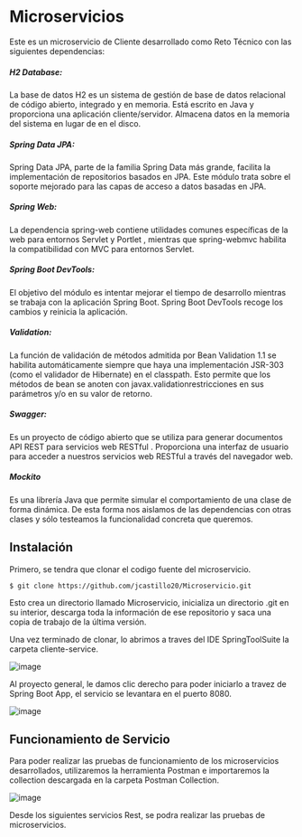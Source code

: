 # Microservicios 

Este es un microservicio de Cliente desarrollado como Reto Técnico con las siguientes dependencias:

##### H2 Database: 

La base de datos H2 es un sistema de gestión de base de datos relacional de código abierto, integrado y en memoria. Está escrito en Java y proporciona una aplicación cliente/servidor. Almacena datos en la memoria del sistema en lugar de en el disco.

##### Spring Data JPA:

Spring Data JPA, parte de la familia Spring Data más grande, facilita la implementación de repositorios basados ​​en JPA. Este módulo trata sobre el soporte mejorado para las capas de acceso a datos basadas en JPA. 

##### Spring Web:

La dependencia spring-web contiene utilidades comunes específicas de la web para entornos Servlet y Portlet , mientras que spring-webmvc habilita la compatibilidad con MVC para entornos Servlet.

##### Spring Boot DevTools:

El objetivo del módulo es intentar mejorar el tiempo de desarrollo mientras se trabaja con la aplicación Spring Boot. Spring Boot DevTools recoge los cambios y reinicia la aplicación.

##### Validation:

La función de validación de métodos admitida por Bean Validation 1.1 se habilita automáticamente siempre que haya una implementación JSR-303 (como el validador de Hibernate) en el classpath. Esto permite que los métodos de bean se anoten con javax.validationrestricciones en sus parámetros y/o en su valor de retorno.

##### Swagger:

Es un proyecto de código abierto que se utiliza para generar documentos API REST para servicios web RESTful . Proporciona una interfaz de usuario para acceder a nuestros servicios web RESTful a través del navegador web.


##### Mockito

Es una librería Java que permite simular el comportamiento de una clase de forma dinámica. De esta forma nos aislamos de las dependencias con otras clases y sólo testeamos la funcionalidad concreta que queremos.



## Instalación

Primero, se tendra que clonar el codigo fuente del microservicio.
```
$ git clone https://github.com/jcastillo20/Microservicio.git
```

Esto crea un directorio llamado Microservicio, inicializa un directorio .git en su interior, descarga toda la información de ese repositorio y saca una copia de trabajo de la última versión.

Una vez terminado de clonar, lo abrimos a traves del IDE  SpringToolSuite la carpeta cliente-service.

![image](https://user-images.githubusercontent.com/25796357/178638026-6458f631-4b94-4aa4-ae4e-0e2a457a7403.png)

Al proyecto general, le damos clic derecho para poder iniciarlo a travez de Spring Boot App, el servicio se levantara en el puerto 8080.

![image](https://user-images.githubusercontent.com/25796357/178638404-2b3ed4d0-484e-46b3-9799-0dc878bbb21b.png)


## Funcionamiento de Servicio

Para poder realizar las pruebas de funcionamiento de los microservicios desarrollados, utilizaremos la herramienta Postman e importaremos la collection descargada en la carpeta Postman Collection.

![image](https://user-images.githubusercontent.com/25796357/178638961-95072e22-6b50-4f30-8e41-b488deeb21d5.png)


Desde los siguientes servicios Rest, se podra realizar las pruebas de microservicios.
